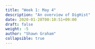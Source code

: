 ```yaml
---
title: "Week 1: May 4"
description: "An overview of DigHist"
date: 2020-01-28T00:10:51+09:00
draft: false
weight: -5
author: "Shawn Graham"
collapsible: true
---
```


